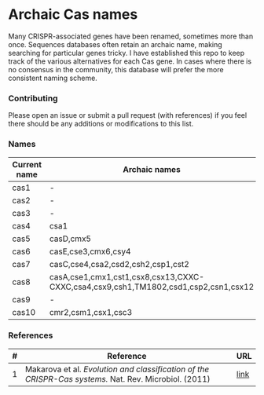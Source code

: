 # Archaic Cas names

Many CRISPR-associated genes have been renamed, sometimes more than once. Sequences databases often retain an archaic name, making searching for particular genes tricky. I have established this repo to keep track of the various alternatives for each Cas gene. In cases where there is no consensus in the community, this database will prefer the more consistent naming scheme.

### Contributing

Please open an issue or submit a pull request (with references) if you feel there should be any additions or modifications to this list.

### Names

| Current name | Archaic names | References | Notes |
| --- | --- | --- | --- |
| cas1 | - | 1 | | 
| cas2 | - | 1 | |
| cas3 | - | 1 | |
| cas4 | csa1 | 1 | |
| cas5 | casD,cmx5 | 1 | |
| cas6 | casE,cse3,cmx6,csy4 | 1 | |
| cas7 | casC,cse4,csa2,csd2,csh2,csp1,cst2 | 1 | |
| cas8 | casA,cse1,cmx1,cst1,csx8,csx13,CXXC-CXXC,csa4,csx9,csh1,TM1802,csd1,csp2,csn1,csx12 | 1 | |
| cas9 | - | - | |
| cas10 | cmr2,csm1,csx1,csc3 | 1 | |
 
### References

| \# | Reference | URL |
| --- | --- | --- |
| 1 | Makarova et al. *Evolution and classification of the CRISPR-Cas systems.* Nat. Rev. Microbiol. (2011) | [link](https://www.ncbi.nlm.nih.gov/pmc/articles/PMC3380444/) |
